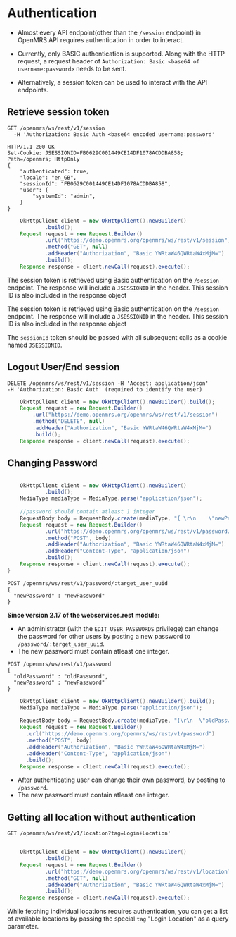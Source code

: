 # Authentication

* Almost every API endpoint(other than the `/session` endpoint) in  OpenMRS API requires authentication 
  in order to interact.

* Currently, only BASIC authentication is supported. Along with the HTTP request, a request header of 
  `Authorization: Basic <base64 of username:password>` needs to be sent.

* Alternatively, a session token can be used to interact with the API endpoints.


## Retrieve session token
```http
GET /openmrs/ws/rest/v1/session 
  -H 'Authorization: Basic Auth <base64 encoded username:password'

HTTP/1.1 200 OK
Set-Cookie: JSESSIONID=FB0629C001449CE14DF1078ACDDBA858; Path=/openmrs; HttpOnly
{
    "authenticated": true,
    "locale": "en_GB",
    "sessionId": "FB0629C001449CE14DF1078ACDDBA858",
    "user": {
        "systemId": "admin",
    }
}
```
```java
	OkHttpClient client = new OkHttpClient().newBuilder()
			.build();
	Request request = new Request.Builder()
			.url("https://demo.openmrs.org/openmrs/ws/rest/v1/session")
			.method("GET", null)
			.addHeader("Authorization", "Basic YWRtaW46QWRtaW4xMjM=")
			.build();
	Response response = client.newCall(request).execute();

```

 

The session token is retrieved using Basic authentication on the `/session` endpoint. The response will include a `JSESSIONID` in the header. This session ID is also included in the response object



The session token is retrieved using Basic authentication on the `/session` endpoint. The response will include a `JSESSIONID` in the header. This session ID is also included in the response object


The `sessionId` token should be passed with all subsequent calls as a cookie named `JSESSIONID`.

## Logout User/End session

```http
DELETE /openmrs/ws/rest/v1/session -H 'Accept: application/json'
-H 'Authorization: Basic Auth' (required to identify the user)
```

```java
	OkHttpClient client = new OkHttpClient().newBuilder().build();
	Request request = new Request.Builder()
		.url("https://demo.openmrs.org/openmrs/ws/rest/v1/session")
		.method("DELETE", null)
		.addHeader("Authorization", "Basic YWRtaW46QWRtaW4xMjM=")
		.build();
	Response response = client.newCall(request).execute();		
```



## Changing Password
```java

	OkHttpClient client = new OkHttpClient().newBuilder()
			.build();
	MediaType mediaType = MediaType.parse("application/json");
	
	//password should contain atleast 1 integer
	RequestBody body = RequestBody.create(mediaType, "{ \r\n    \"newPassword\" : \"password1\"\r\n}");
	Request request = new Request.Builder()
			.url("https://demo.openmrs.org/openmrs/ws/rest/v1/password/45ce6c2e-dd5a-11e6-9d9c-0242ac150002")
			.method("POST", body)
			.addHeader("Authorization", "Basic YWRtaW46QWRtaW4xMjM=")
			.addHeader("Content-Type", "application/json")
			.build();
	Response response = client.newCall(request).execute();
}

```
```http
POST /openmrs/ws/rest/v1/password/:target_user_uuid 
{
  "newPassword" : "newPassword"
}
``` 



<b>Since version 2.17 of the webservices.rest module:</b>

* An administrator (with the `EDIT_USER_PASSWORDS` privilege) can change the password for other users by 
  posting a new password to `/password/:target_user_uuid`.
* The new password must contain atleast one integer.

  
```http
POST /openmrs/ws/rest/v1/password 
{
  "oldPassword" : "oldPassword",
  "newPassword" : "newPassword"
}
```

```java
	OkHttpClient client = new OkHttpClient().newBuilder().build();
	MediaType mediaType = MediaType.parse("application/json");
	
	RequestBody body = RequestBody.create(mediaType, "{\r\n  \"oldPassword\" : \"Admin123\",\r\n  \"newPassword\" : \"newPassword1\"\r\n}");
	Request request = new Request.Builder()
	  .url("https://demo.openmrs.org/openmrs/ws/rest/v1/password")
	  .method("POST", body)
	  .addHeader("Authorization", "Basic YWRtaW46QWRtaW4xMjM=")
	  .addHeader("Content-Type", "application/json")
	  .build();
	Response response = client.newCall(request).execute();
```

* After authenticating user can change their own password, by posting to `/password`.
* The new password must contain atleast one integer.

## Getting all location without authentication
```http
GET /openmrs/ws/rest/v1/location?tag=Login+Location' 
```
```java

	OkHttpClient client = new OkHttpClient().newBuilder()
			.build();
	Request request = new Request.Builder()
			.url("https://demo.openmrs.org/openmrs/ws/rest/v1/location?tag=Login+Location")
			.method("GET", null)
			.addHeader("Authorization", "Basic YWRtaW46QWRtaW4xMjM=")
			.build();
	Response response = client.newCall(request).execute();

```

While fetching individual locations requires authentication, you can get a list of available locations by passing 
the special `tag` "Login Location" as a query parameter.


